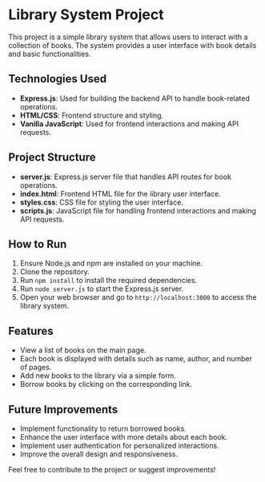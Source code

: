 # Library System Project

This project is a simple library system that allows users to interact with a collection of books. The system provides a user interface with book details and basic functionalities.

## Technologies Used

- **Express.js**: Used for building the backend API to handle book-related operations.
- **HTML/CSS**: Frontend structure and styling.
- **Vanilla JavaScript**: Used for frontend interactions and making API requests.

## Project Structure

- **server.js**: Express.js server file that handles API routes for book operations.
- **index.html**: Frontend HTML file for the library user interface.
- **styles.css**: CSS file for styling the user interface.
- **scripts.js**: JavaScript file for handling frontend interactions and making API requests.

## How to Run

1. Ensure Node.js and npm are installed on your machine.
2. Clone the repository.
3. Run `npm install` to install the required dependencies.
4. Run `node server.js` to start the Express.js server.
5. Open your web browser and go to `http://localhost:3000` to access the library system.

## Features

- View a list of books on the main page.
- Each book is displayed with details such as name, author, and number of pages.
- Add new books to the library via a simple form.
- Borrow books by clicking on the corresponding link.

## Future Improvements

- Implement functionality to return borrowed books.
- Enhance the user interface with more details about each book.
- Implement user authentication for personalized interactions.
- Improve the overall design and responsiveness.

Feel free to contribute to the project or suggest improvements!
